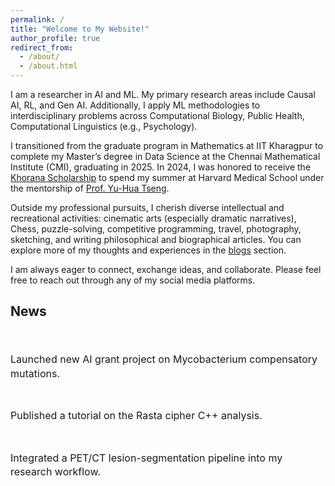 ```yaml
---
permalink: /
title: "Welcome to My Website!"
author_profile: true
redirect_from: 
  - /about/
  - /about.html
---
```


I am a researcher in AI and ML. My primary research areas include Causal AI, RL, and Gen AI. Additionally, I apply ML methodologies to interdisciplinary problems across Computational Biology, Public Health, Computational Linguistics (e.g., Psychology).

I transitioned from the graduate program in Mathematics at IIT Kharagpur to complete my Master’s degree in Data Science at the Chennai Mathematical Institute (CMI), graduating in 2025. In 2024, I was honored to receive the [Khorana Scholarship](https://iusstf.org/khorana-program-for-scholars) to spend my summer at Harvard Medical School under the mentorship of [Prof. Yu-Hua Tseng](https://yhtsenglab.org/).

Outside my professional pursuits, I cherish diverse intellectual and recreational activities: cinematic arts (especially dramatic narratives), Chess, puzzle-solving, competitive programming, travel, photography, sketching, and writing philosophical and biographical articles. You can explore more of my thoughts and experiences in the [blogs](https://gaurangakrb.github.io/year-archive/) section.

I am always eager to connect, exchange ideas, and collaborate. Please feel free to reach out through any of my social media platforms.

<style>
  /* Container reset */
  .news-list {
    list-style: none;
    margin: 2rem 0;
    padding: 0;
  }

  /* Each item gets vertical breathing room */
  .news-item {
    margin-bottom: 1.5rem;
  }

  /* Date in muted tone, small caps feel */
  .news-date {
    display: block;
    font-size: 0.9rem;
    font-variant: small-caps;
    color: rgba(255,255,255,0.6); /* for dark mode; in light mode it'll be subtle too */
  }

  /* Main text, slightly larger, normal weight */
  .news-text {
    margin: 0.25rem 0 0;
    font-size: 1rem;
    color: inherit; /* follows your theme’s text color */
    line-height: 1.4;
  }
</style>

## News

<ul class="news-list">
  <li class="news-item">
    <time class="news-date">June 8, 2025</time>
    <div class="news-text">
      Launched new AI grant project on Mycobacterium compensatory mutations.
    </div>
  </li>
  <li class="news-item">
    <time class="news-date">May 27, 2025</time>
    <div class="news-text">
      Published a tutorial on the Rasta cipher C++ analysis.
    </div>
  </li>
  <li class="news-item">
    <time class="news-date">May 14, 2025</time>
    <div class="news-text">
      Integrated a PET/CT lesion-segmentation pipeline into my research workflow.
    </div>
  </li>
</ul>
